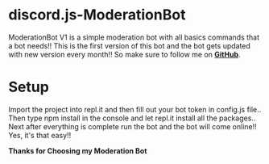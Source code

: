# discord.js-ModerationBot
ModerationBot V1 is a simple moderation bot with all basics commands that a bot needs!! This is the first version of this bot and the bot gets updated with new version every month!! So make sure to follow me on **[GitHub](https://github.com/ProVPrabhat)**.

# Setup
Import the project into repl.it and then fill out your bot token in config.js file.. Then type npm install in the console and let repl.it install all the packages..
Next after everything is complete run the bot and the bot will come online!! Yes, it's that easy!!


**Thanks for Choosing my Moderation Bot**
